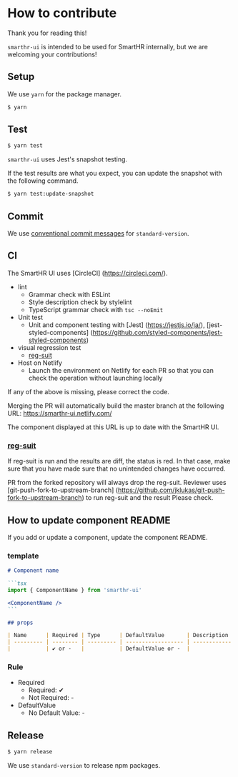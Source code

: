 # How to contribute

Thank you for reading this!

`smarthr-ui` is intended to be used for SmartHR internally, but we are welcoming your contributions!

## Setup

We use `yarn` for the package manager.

```sh
$ yarn
```

## Test

```sh
$ yarn test
```

`smarthr-ui` uses Jest's snapshot testing.

If the test results are what you expect, you can update the snapshot with the following command.

```sh
$ yarn test:update-snapshot
```

## Commit

We use [conventional commit messages](https://www.conventionalcommits.org/en/v1.0.0-beta.4/) for `standard-version`.

## CI

The SmartHR UI uses [CircleCI] (https://circleci.com/).

- lint
  - Grammar check with ESLint
  - Style description check by stylelint
  - TypeScript grammar check with `tsc --noEmit`
- Unit test
  - Unit and component testing with [Jest] (https://jestjs.io/ja/), [jest-styled-components] (https://github.com/styled-components/jest-styled-components)
- visual regression test
  - [reg-suit](https://github.com/reg-viz/reg-suit)
- Host on Netlify
  - Launch the environment on Netlify for each PR so that you can check the operation without launching locally

If any of the above is missing, please correct the code.

Merging the PR will automatically build the master branch at the following URL:
https://smarthr-ui.netlify.com/

The component displayed at this URL is up to date with the SmartHR UI.

### [reg-suit](https://github.com/reg-viz/reg-suit)

If reg-suit is run and the results are diff, the status is red. In that case, make sure that you have made sure that no unintended changes have occurred.

PR from the forked repository will always drop the reg-suit. Reviewer uses [git-push-fork-to-upstream-branch] (https://github.com/jklukas/git-push-fork-to-upstream-branch) to run reg-suit and the result Please check.

## How to update component README

If you add or update a component, update the component README.

### template

````markdown
# Component name

```tsx
import { ComponentName } from 'smarthr-ui'

<ComponentName />
```

## props

| Name      | Required | Type      | DefaultValue       | Description  |
| --------- | -------- | --------- | ------------------ | ------------ |
|           | ✔ or -   |           | DefaultValue or -  |              |

````

### Rule

- Required
  - Required: ✔
  - Not Required: -
- DefaultValue
  - No Default Value: -

## Release

```sh
$ yarn release
```

We use `standard-version` to release npm packages.
